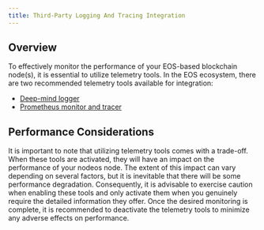 ```yaml
---
title: Third-Party Logging And Tracing Integration
---
```


## Overview

To effectively monitor the performance of your EOS-based blockchain node(s), it is essential to utilize telemetry tools. In the EOS ecosystem, there are two recommended telemetry tools available for integration:

* [Deep-mind logger](10_deep-mind-logger.md)
* [Prometheus monitor and tracer](20_prometheus-monitor.md)

## Performance Considerations

It is important to note that utilizing telemetry tools comes with a trade-off. When these tools are activated, they will have an impact on the performance of your nodeos node. The extent of this impact can vary depending on several factors, but it is inevitable that there will be some performance degradation. Consequently, it is advisable to exercise caution when enabling these tools and only activate them when you genuinely require the detailed information they offer. Once the desired monitoring is complete, it is recommended to deactivate the telemetry tools to minimize any adverse effects on performance.
